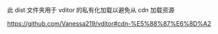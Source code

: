 此 dist 文件夹用于 vditor 的私有化加载以避免从 cdn 加载资源

<https://github.com/Vanessa219/vditor#cdn-%E5%88%87%E6%8D%A2>